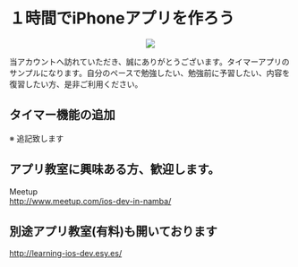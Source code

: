 # １時間でiPhoneアプリを作ろう

  <div style="text-align:center"><img src ="https://github.com/iosClassForBeginner/sampleTimer/blob/master/Assets/img.png" /></div>
  
  当アカウントへ訪れていただき、誠にありがとうございます。タイマーアプリのサンプルになります。自分のペースで勉強したい、勉強前に予習したい、内容を復習したい方、是非ご利用ください。

## タイマー機能の追加  
  
※ 追記致します
  
## アプリ教室に興味ある方、歓迎します。  
  Meetup  
  http://www.meetup.com/ios-dev-in-namba/
  
## 別途アプリ教室(有料)も開いております  
  http://learning-ios-dev.esy.es/  

